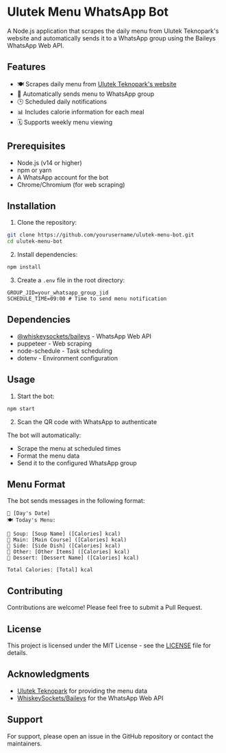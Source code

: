 # Ulutek Menu WhatsApp Bot

A Node.js application that scrapes the daily menu from Ulutek Teknopark's website and automatically sends it to a WhatsApp group using the Baileys WhatsApp Web API.

## Features

- 🍽️ Scrapes daily menu from [Ulutek Teknopark's website](https://ulutek.com.tr/yemek-liste)
- 📱 Automatically sends menu to WhatsApp group
- 🕒 Scheduled daily notifications
- 📊 Includes calorie information for each meal
- 🗓️ Supports weekly menu viewing

## Prerequisites

- Node.js (v14 or higher)
- npm or yarn
- A WhatsApp account for the bot
- Chrome/Chromium (for web scraping)

## Installation

1. Clone the repository:
```bash
git clone https://github.com/yourusername/ulutek-menu-bot.git
cd ulutek-menu-bot
```

2. Install dependencies:
```bash
npm install
```

3. Create a `.env` file in the root directory:
```env
GROUP_JID=your_whatsapp_group_jid
SCHEDULE_TIME=09:00 # Time to send menu notification
```

## Dependencies

- [@whiskeysockets/baileys](https://github.com/WhiskeySockets/Baileys) - WhatsApp Web API
- puppeteer - Web scraping
- node-schedule - Task scheduling
- dotenv - Environment configuration

## Usage

1. Start the bot:
```bash
npm start
```

2. Scan the QR code with WhatsApp to authenticate

The bot will automatically:
- Scrape the menu at scheduled times
- Format the menu data
- Send it to the configured WhatsApp group

## Menu Format

The bot sends messages in the following format:

```
📅 [Day's Date]
🍽️ Today's Menu:

🥣 Soup: [Soup Name] ([Calories] kcal)
🍖 Main: [Main Course] ([Calories] kcal)
🥗 Side: [Side Dish] ([Calories] kcal)
🍚 Other: [Other Items] ([Calories] kcal)
🍰 Dessert: [Dessert Name] ([Calories] kcal)

Total Calories: [Total] kcal
```

## Contributing

Contributions are welcome! Please feel free to submit a Pull Request.

## License

This project is licensed under the MIT License - see the [LICENSE](LICENSE) file for details.

## Acknowledgments

- [Ulutek Teknopark](https://ulutek.com.tr) for providing the menu data
- [WhiskeySockets/Baileys](https://github.com/WhiskeySockets/Baileys) for the WhatsApp Web API

## Support

For support, please open an issue in the GitHub repository or contact the maintainers. 